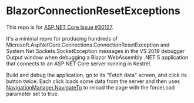 # BlazorConnectionResetExceptions

This repo is for [ASP.NET Core Issue #30127](https://github.com/dotnet/aspnetcore/issues/30127).

It's a minimal repro for producing hundreds of Microsoft.AspNetCore.Connections.ConnectionResetException
and System.Net.Sockets.SocketException messages in the VS 2019 debugger Output window when debugging a Blazor WebAssembly .NET 5
application that connects to an ASP.NET Core server running in Kestrel.

Build and debug the application, go to its "Fetch data" screen, and click its button twice. Each click loads
some data from the server and then uses [NavigationManager.NavigateTo](https://docs.microsoft.com/en-us/dotnet/api/microsoft.aspnetcore.components.navigationmanager.navigateto?view=aspnetcore-5.0)
to reload the page with the forceLoad parameter set to true.